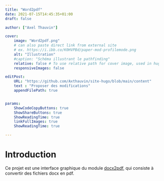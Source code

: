 ```yaml
---
title: "Word2pdf"
date: 2021-07-15T14:45:35+01:00
draft: false

author: ["Axel Thauvin"]

cover:
    image: "Word2pdf.png"
    # can also paste direct link from external site
    # ex. https://i.ibb.co/K0HVPBd/paper-mod-profilemode.png
    alt: "Illustration"
    #caption: "Schéma illustrant le pathfinding"
    relative: false # To use relative path for cover image, used in hugo Page-bundles
    responsiveImages: false

editPost:
    URL: "https://github.com/Axthauvin/site-hugo/blob/main/content"
    text : "Proposer des modifications"
    appendFilePath: true


params:
    ShowCodeCopyButtons: true
    ShowShareButtons: true
    ShowReadingTime: true
    linkFullImages: true
    ShowReadingTime: true

---
```


# Introduction

Ce projet est une interface graphique du module [docx2pdf](https://pypi.org/project/docx2pdf/), qui consiste à convertir des fichiers docx en pdf.
